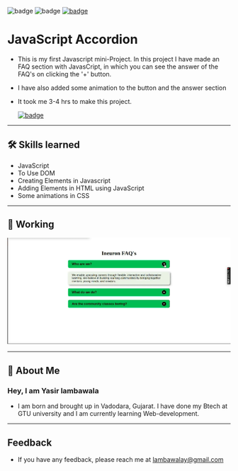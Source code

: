 ![badge](https://img.shields.io/badge/MADE%20WITH-HTML,%20CSS%20&%20JS-blue)
![badge](https://img.shields.io/badge/TIME%20TAKEN-3%20to%204%20hrs-red)
[![badge](https://img.shields.io/badge/SEE%20DEMO%20-VISIT-green)](https://js-01accordion-project.netlify.app/)

# JavaScript Accordion

- This is my first Javascript mini-Project. In this project I have made an FAQ section with JavasCript, in which you can see the answer of the FAQ's on clicking the '+' button.

- I have also added some animation to the button and the answer section

- It took me 3-4 hrs to make this project.

  [![badge](https://img.shields.io/badge/LINK%20OF-PROJECT-darkgreen)](https://js-01accordion-project.netlify.app/)

---

## 🛠 Skills learned

- JavaScript
- To Use DOM
- Creating Elements in Javascript
- Adding Elements in HTML using JavaScript
- Some animations in CSS

---

## 🎥 Working

![Gif](./Js_project1.gif)

---

## 🚀 About Me

### Hey, I am Yasir lambawala

- I am born and brought up in Vadodara, Gujarat. I have done my Btech at GTU university and I am currently learning Web-development.

---

## Feedback

- If you have any feedback, please reach me at lambawalay@gmail.com
